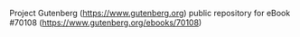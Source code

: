Project Gutenberg (https://www.gutenberg.org) public repository for
eBook #70108 (https://www.gutenberg.org/ebooks/70108)
